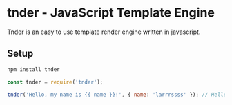 # tnder - JavaScript Template Engine

Tnder is an easy to use template render engine written in javascript.

## Setup

```bash
npm install tnder
```

```js
const tnder = require('tnder');

tnder('Hello, my name is {{ name }}!', { name: 'larrrssss' }); // Hello, my name is larrrssss
```

